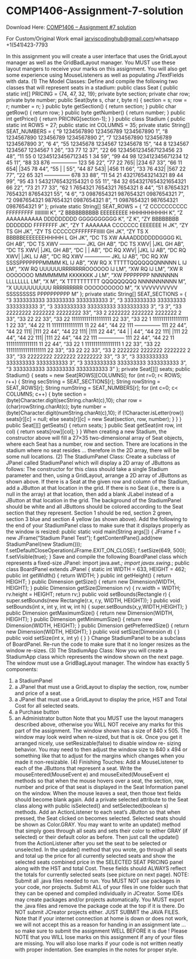 # COMP1406-Assignment-7-solution

Download Here: [COMP1406 – Assignment #7 solution](https://jarviscodinghub.com/assignment/comp1406-assignment-7-solution/)

For Custom/Original Work email jarviscodinghub@gmail.com/whatsapp +1(541)423-7793

In this assignment you will create a user interface that uses the GridLayout manager
as well as the GridBadLayout manager. You MUST use these layout mangers to
receive your marks on this assignment. You will also get some experience using
MouseListeners as well as populating JTextFields with data.
(1) The Model Classes:
Define and compile the following two classes that will represent seats in a stadium:
public class Seat {
public static int[] PRICING = {74, 47, 32, 19};
private byte section;
private char row;
private byte number;
public Seat(byte s, char r, byte n) {
section = s;
row = r;
number = n;
}
public byte getSection() { return section; }
public char getRow() { return row; }
public byte getNumber() { return number; }
public int getPrice() { return PRICING[section-1]; }
}
public class Stadium {
public static int ROWS = 27;
public static int COLUMNS = 35;
private static String[] SEAT_NUMBERS = {
“9 1234567890 123456789 1234567890 1”,
“8 1234567890 123456789 1234567890 2”,
“7 1234567890 123456789 1234567890 3”,
“6 4”,
“55 12345678 1234567 12345678 15”,
“44 8 1234567 1234567 1234567 1 26”,
“33 77 12 37”,
“22 66 1234561234567123456 23 48”,
“11 55 0 12345123456712345 1 34 59”,
“99 44 98 123412345671234 12 45 11”,
“88 33 876 ————— 123 56 22”,
“77 22 765| |234 67 33”,
“66 11 654| |345 78 44”,
“55 | | 55”,
“44 87 543| |456 11 66”,
“33 76 432| |567 22 77”,
“22 65 321 ————— 678 33 88”,
“11 54 21 432176543214321 89 44 99”,
“95 43 1 54321765432154321 0 55 11”,
“84 32 6543217654321654321 66 22”,
“73 21 77 33”,
“62 1 7654321 7654321 7654321 8 44”,
“51 87654321 7654321 87654321 55”,
“4 6”,
“3 0987654321 987654321 0987654321 7”,
“2 0987654321 987654321 0987654321 8”,
“1 0987654321 987654321 0987654321 9”
};
private static String[] SEAT_ROWS = {
“Z CCCCCCCCCC FFFFFFFFF IIIIIIIIII K”,
“Z BBBBBBBBBB EEEEEEEEE HHHHHHHHHH K”,
“Z AAAAAAAAAA DDDDDDDDD GGGGGGGGGG K”,
“Z K”,
“ZY BBBBBBBB DDDDDDD FFFFFFFF JK”,
“ZY T AAAAAAA CCCCCCC EEEEEEE H JK”,
“ZY TS GH JK”,
“ZY TS CCCCCCFFFFFFFIIIIII GH JK”,
“ZY TS X BBBBBEEEEEEEHHHHH L GH JK”,
“DC TS XW AAAADDDDDDDGGGG KL GH AB”,
“DC TS XWV ————— JKL GH AB”,
“DC TS XWV| |JKL GH AB”,
“DC TS XWV| |JKL GH AB”,
“DC | | AB”,
“DC RQ XWV| |JKL IJ AB”,
“DC RQ XWV| |JKL IJ AB”,
“DC RQ XWV ————— JKL IJ AB”,
“DC RQ XW SSSSPPPPPPPMMMM KL IJ AB”,
“XW RQ X TTTTTQQQQQQQNNNNN L IJ LM”,
“XW RQ UUUUUURRRRRRROOOOOO IJ LM”,
“XW RQ IJ LM”,
“XW R OOOOOOO MMMMMMM KKKKKKK J LM”,
“XW PPPPPPPP NNNNNNN LLLLLLLL LM”,
“X M”,
“X TTTTTTTTTT QQQQQQQQQ NNNNNNNNNN M”,
“X UUUUUUUUUU RRRRRRRRR OOOOOOOOOO M”,
“X VVVVVVVVVV SSSSSSSSS PPPPPPPPPP M”
};
private static String[] SEAT_SECTIONS = {
“3 3333333333 333333333 3333333333 3”,
“3 3333333333 333333333 3333333333 3”,
“3 3333333333 333333333 3333333333 3”,
“3 3”,
“33 22222222 2222222 22222222 33”,
“33 2 2222222 2222222 2222222 2 33”,
“33 22 22 33”,
“33 22 1111111111111111111 22 33”,
“33 22 1 11111111111111111 1 22 33”,
“44 22 11 111111111111111 11 22 44”,
“44 22 111 ————— 111 22 44”,
“44 22 111| |111 22 44”,
“44 22 111| |111 22 44”,
“44 | | 44”,
“44 22 111| |111 22 44”,
“44 22 111| |111 22 44”,
“44 22 111 ————— 111 22 44”,
“44 22 11 111111111111111 11 22 44”,
“33 22 1 11111111111111111 1 22 33”,
“33 22 1111111111111111111 22 33”,
“33 22 22 33”,
“33 2 2222222 2222222 2222222 2 33”,
“33 22222222 2222222 22222222 33”,
“3 3”,
“3 3333333333 333333333 3333333333 3”,
“3 3333333333 333333333 3333333333 3”,
“3 3333333333 333333333 3333333333 3”
};
private Seat[][] seats;
public Stadium() {
seats = new Seat[ROWS][COLUMNS];
for (int r=0; r< ROWS; r++) {
String secString = SEAT_SECTIONS[r];
String rowString = SEAT_ROWS[r];
String numString = SEAT_NUMBERS[r];
for (int c=0; c< COLUMNS; c++) {
byte section = (byte)Character.digit(secString.charAt(c),10);
char row = (char)rowString.charAt(c);
byte number = (byte)Character.digit(numString.charAt(c),10);
if (!Character.isLetter(row))
seats[r][c] = null;
else
seats[r][c] = new Seat(section, row, number);
}
}
}
public Seat[][] getSeats() { return seats; }
public Seat getSeat(int row, int col) { return seats[row][col]; }
}
When creating a new Stadium, the constructor above will fill a 27×35 two-dimensional array of Seat objects,
where each Seat has a number, row and section. There are locations in the stadium where no seat resides …
therefore in the 2D array, there will be some null locations.
(2) The StadiumPanel Class:
Create a subclass of JPanel called StadiumPanel which will display a 2D array of JButtons as follows:
The constructor for this class should take a single Stadium parameter and then, using a GridLayout, arrange
a 2D array of JButtons as shown above. If there is a Seat at the given row and column of the Stadium, add
a JButton at that location in the grid. If there is no Seat (i.e., there is a null in the array) at that location, then
add a blank JLabel instead of a JButton at that location in the grid. The background of the StadiumPanel
should be white and all JButtons should be colored according to the Seat section that they represent. Section
1 should be red, section 2 green, section 3 blue and section 4 yellow (as shown above). Add the following to
the end of your StadiumPanel class to make sure that it displays properly as the window is resized:
public static void main(String args[]) {
JFrame f = new JFrame(“Stadium Panel Test”);
f.getContentPane().add(new StadiumPanel(new Stadium()));
f.setDefaultCloseOperation(JFrame.EXIT_ON_CLOSE);
f.setSize(649, 500);
f.setVisible(true);
}
Save and compile the following BoardPanel class which represents a fixed-size JPanel:
import java.awt.*;
import javax.swing.*;
public class BoardPanel extends JPanel {
static int WIDTH = 633, HEIGHT = 462;
public int getWidth() { return WIDTH; }
public int getHeight() { return HEIGHT; }
public Dimension getSize() { return new Dimension(WIDTH, HEIGHT); }
public Dimension getSize(Dimension rv) {
rv.width = WIDTH; rv.height = HEIGHT; return rv;}
public void setBounds(Rectangle r) {
super.setBounds(new Rectangle(r.x, r.y, WIDTH, HEIGHT));
}
public void setBounds(int x, int y, int w, int h) {
super.setBounds(x,y,WIDTH,HEIGHT);
}
public Dimension getMaximumSize() { return new Dimension(WIDTH, HEIGHT); }
public Dimension getMinimumSize() { return new Dimension(WIDTH, HEIGHT); }
public Dimension getPreferredSize() { return new Dimension(WIDTH, HEIGHT); }
public void setSize(Dimension d) { }
public void setSize(int x, int y) { }
}
Change StadiumPanel to be a subclass of BoardPanel. Re-run the code to make sure that it no longer resizes as the window re-sizes.
(3) The StadiumApp Class:
Now you will create a StadiumApp class which represents the window shown on the next page. The window
must use a GridBagLayout manager. The window has exactly 5 components:
1. a StadiumPanel
2. a JPanel that must use a GridLayout to display the section, row, number and price of a seat.
3. a JPanel that must use a GridLayout to display the price, HST and Total Cost for all selected seats.
4. a Purchase button
5. an Administrator button
Note that you MUST use the layout managers described above, otherwise you WILL NOT receive any marks
for this part of the assignment. The window shown has a size of 840 x 505. The window may look weird
when re-sized, but that is ok. Once you get it arranged nicely, use setResizable(false) to disable window re-
sizing behavior. You may need to then adjust the window size to 840 x 494 or something like that to adjust for
the margins which changes when you made it non-resizable.
(4) Finishing Touches:
Add a MouseListener to each of the JButtons that represent a seat. Write the mouseEntered(MouseEvent
e) and mouseExited(MouseEvent e) methods so that when the mouse hovers over a seat, the section, row,
number and price of that seat is displayed in the Seat Information panel on the window. When the mouse
leaves a seat, then those text fields should become blank again.
Add a private selected attribute to the Seat class along with public isSelected() and setSelected(boolean s)
methods.
Add an ActionListener to each seat’s JButton so that when pressed, the Seat clicked on becomes selected.
Selected seats should be shown as Color.GRAY. You may want to write an update() method that simply
goes through all seats and sets their color to either GRAY (if selected) or their default color as before. Then
just call the update() from the ActionListener after you set the seat to be selected or unselected.
In the update() method that you wrote, go through all seats and total up the price for all currently selected
seats and show the selected seats combined price in the SELECTED SEAT PRICING panel along with the
HST and total Cost. These fields should ALWAYS reflect the totals for currently selected seats (see picture on
next page).
NOTE: Submit all .java files needed to run. You MUST NOT use packages in your code, nor projects. Submit ALL of
your files in one folder such that they can be opened and compiled individually in JCreator. Some IDEs may create
packages and/or projects automatically. You MUST export the .java files and remove the package code at the top if it is
there. Do NOT submit JCreator projects either. JUST SUBMIT the JAVA FILES. Note that if your internet connection
at home is down or does not work, we will not accept this as a reason for handing in an assignment late … so make sure
to submit the assignment WELL BEFORE it is due !
Please NOTE that you WILL lose marks on this assignment if any of your files are missing. You will
also lose marks if your code is not written neatly with proper indentation. See examples in the notes
for proper style.

